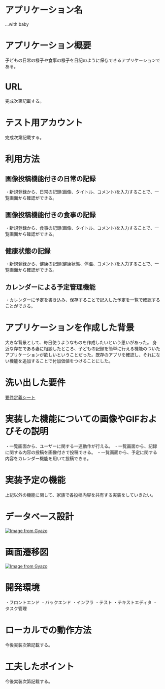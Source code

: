 # アプリケーション名
...with baby
# アプリケーション概要
子どもの日常の様子や食事の様子を日記のように保存できるアプリケーションである。
# URL
完成次第記載する。
# テスト用アカウント
完成次第記載する。

# 利用方法
## 画像投稿機能付きの日常の記録
・新規登録から、日常の記録(画像、タイトル、コメント)を入力することで、一覧画面から確認ができる。
## 画像投稿機能付きの食事の記録
・新規登録から、食事の記録(画像、タイトル、コメント)を入力することで、一覧画面から確認ができる。
## 健康状態の記録
・新規登録から、健康の記録(健康状態、体温、コメント)を入力することで、一覧画面から確認ができる。
## カレンダーによる予定管理機能
・カレンダーに予定を書き込み、保存することで記入した予定を一覧で確認することができる。
# アプリケーションを作成した背景
大きな背景として、毎日使うようなものを作成したいという思いがあった。
身近な存在である妻に相談したところ、子どもの記録を簡単に行える機能のついたアプリケーションが欲しいということだった。既存のアプリを確認し、それにない機能を追加することで付加価値をつけることにした。
# 洗い出した要件
[要件定義シート](https://docs.google.com/spreadsheets/d/15xG2Aew6_RMhoxgJ5rywZdXuu6ErdbkBXj--qRPk4_0/edit#gid=982722306)
# 実装した機能についての画像やGIFおよびその説明
・一覧画面から、ユーザーに関する一連動作が行える。
・一覧画面から、記録に関する内容の投稿を画像付きで投稿できる。
・一覧画面から、予定に関する内容をカレンダー機能を用いて投稿できる。
# 実装予定の機能
上記以外の機能に関して、家族で各投稿内容を共有する実装をしていきたい。
# データベース設計
[![Image from Gyazo](https://i.gyazo.com/73bcf1b6fecf8aa96bff89c8275f1981.png)](https://gyazo.com/73bcf1b6fecf8aa96bff89c8275f1981)
# 画面遷移図
[![Image from Gyazo](https://i.gyazo.com/c0038bea8ee46155c0dfb5461cb2624a.png)](https://gyazo.com/c0038bea8ee46155c0dfb5461cb2624a)
# 開発環境
・フロントエンド
・バックエンド
・インフラ
・テスト
・テキストエディタ
・タスク管理

# ローカルでの動作方法
今後実装次第記載する。

# 工夫したポイント
今後実装次第記載する。

<!-- ## diariesテーブル

|Column      |Type      |Options                        |
|------------|----------|-------------------------------|
|title       |string    |null: false                    |
|comment     |text      |null: false                    |
|day         |integer   |null: false                    |
|user        |references|null: false, foreign_key: true |
<!-- imageカラムはactive_storage導入時に自動でテーブルなどが生成される -->

<!-- ### Association
belongs_to :user

## mealsテーブル

|Column      |Type      |Options                        |
|------------|----------|-------------------------------|
|title       |string    |null: false                    |
|comment     |text      |null: false                    |
|day         |integer   |null: false                    |
|user        |references|null: false, foreign_key: true | -->
<!-- imageカラムはactive_storage導入時に自動でテーブルなどが生成される -->

<!-- ### Association
belongs_to :user

## usersテーブル

|Column            |Type   |Options                   |
|------------------|-------|--------------------------|
|nickname          |string |null: false               |
|email             |string |null: false, unique: true |
|encrypted_password|string |null: false               |
|babyname          |string |null: false               |
|birthday          |date   |null: false               |

<!-- ユーザー管理機能で使用するdeviseの設定で、emailカラムには一意性制約がかかっている為、emailにunique: trueを記載している -->
<!-- 以下は、Activehashにて実装する
|parent_id    |integer |null: false |
|gender_id    |integer |null: false |
 -->

<!-- ### Association
has_many :diaries
has_many :meals
has_many :healths
has_many :calendars

## healthsテーブル

|Column      |Type      |Options                        |
|------------|----------|-------------------------------|
|health      |string    |null: false                    |
|temperature |string    |null: false                    |
|comment     |text      |null: false                    |
|day         |string    |null: false                    |
|user        |references|null: false, foreign_key: true |
foreign_key: trueによって、「誰の情報なのか」を紐づけることができる -->

<!-- ### Association
belongs_to :user

## calendarsテーブル

|Column      |Type      |Options                        |
|------------|----------|-------------------------------|
|comment     |text      |null: false                    |
|day         |string    |null: false                    |
|user        |references|null: false, foreign_key: true |

### Association
belongs_to :user --> 
